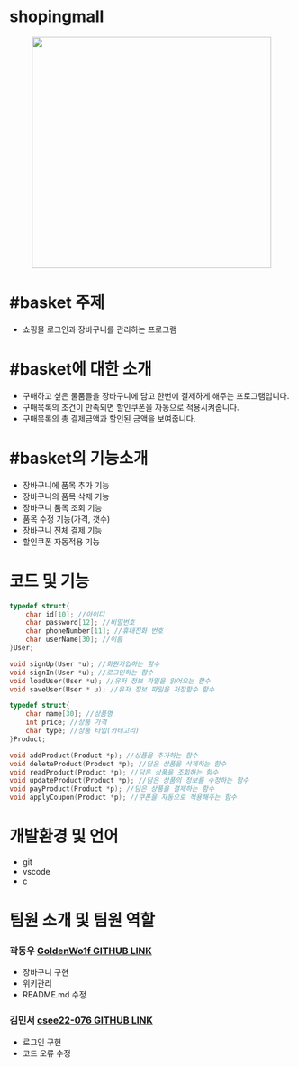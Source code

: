 # shopingmall
<p align="center"><img src="https://cdn.pixabay.com/photo/2013/07/12/17/22/basket-152089_1280.png" width="425" height="410"/></p>

# #basket 주제

- 쇼핑몰 로그인과 장바구니를 관리하는 프로그램

# #basket에 대한 소개

- 구매하고 싶은 물품들을 장바구니에 담고 한번에 결제하게 해주는 프로그램입니다.
- 구매목록의 조건이 만족되면 할인쿠폰을 자동으로 적용시켜줍니다.
- 구매목록의 총 결제금액과 할인된 금액을 보여줍니다.

# #basket의 기능소개

- 장바구니에 품목 추가 기능
- 장바구니의 품목 삭제 기능
- 장바구니 품목 조회 기능
- 품목 수정 기능(가격, 갯수)
- 장바구니 전체 결제 기능
- 할인쿠폰 자동적용 기능

# 코드 및 기능
```c
typedef struct{
    char id[10]; //아이디
    char password[12]; //비밀번호
    char phoneNumber[11]; //휴대전화 번호
    char userName[30]; //이름
}User;

void signUp(User *u); //회원가입하는 함수
void signIn(User *u); //로그인하는 함수
void loadUser(User *u); //유저 정보 파일을 읽어오는 함수
void saveUser(User * u); //유저 정보 파일을 저장함수 함수

typedef struct{
    char name[30]; //상품명
    int price; //상품 가격
    char type; //상품 타입(카테고리)
}Product;

void addProduct(Product *p); //상품을 추가하는 함수
void deleteProduct(Product *p); //담은 상품을 삭제하는 함수
void readProduct(Product *p); //담은 상품을 조회하는 함수
void updateProduct(Product *p); //담은 상품의 정보를 수정하는 함수
void payProduct(Product *p); //담은 상품을 결제하는 함수
void applyCoupon(Product *p); //쿠폰을 자동으로 적용해주는 함수
```

# 개발환경 및 언어

- git
- vscode
- c

# 팀원 소개 및 팀원 역할
### 곽동우 [GoldenWo1f GITHUB LINK](https://github.com/GoldenWo1f)
- 장바구니 구현
- 위키관리
- README.md 수정
### 김민서 [csee22-076 GITHUB LINK](https://github.com/csee22-076)
- 로그인 구현
- 코드 오류 수정
